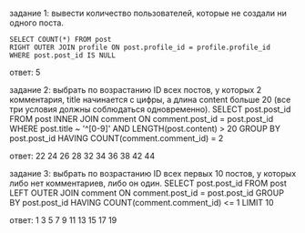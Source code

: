 задание 1: вывести количество пользователей, которые не создали ни одного поста.
```
SELECT COUNT(*) FROM post
RIGHT OUTER JOIN profile ON post.profile_id = profile.profile_id
WHERE post.post_id IS NULL
```
ответ: 5


задание 2: выбрать по возрастанию ID всех постов, у которых 2 комментария, title начинается с цифры, а длина content больше 20 (все три условия должны соблюдаться одновременно).
SELECT post.post_id FROM post
INNER JOIN comment ON comment.post_id = post.post_id
WHERE post.title ~ '^[0-9]' AND LENGTH(post.content) > 20
GROUP BY post.post_id
HAVING COUNT(comment.comment_id) = 2

ответ:
22
24
26
28
32
34
36
38
42
44


задание 3: выбрать по возрастанию ID всех первых 10 постов, у которых либо нет комментариев, либо он один.
SELECT post.post_id FROM post
LEFT OUTER JOIN comment ON comment.post_id = post.post_id
GROUP BY post.post_id
HAVING COUNT(comment.comment_id) <= 1
LIMIT 10

ответ:
1
3
5
7
9
11
13
15
17
19
